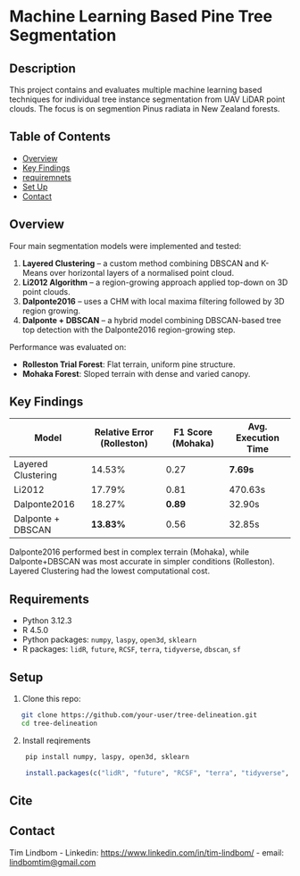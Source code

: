 # Machine Learning Based Pine Tree Segmentation

## Description

This project contains and evaluates multiple machine learning based techniques for individual tree instance segmentation from UAV LiDAR point clouds. The focus is on segmention Pinus radiata in New Zealand forests.

## Table of Contents

- [Overview](#Overview)
- [Key Findings](#key-results)
- [requiremnets](#requirements)
- [Set Up](#setup)
- [Contact](#contact)

## Overview

Four main segmentation models were implemented and tested:

1. **Layered Clustering** – a custom method combining DBSCAN and K-Means over horizontal layers of a normalised point cloud.
2. **Li2012 Algorithm** – a region-growing approach applied top-down on 3D point clouds.
3. **Dalponte2016** – uses a CHM with local maxima filtering followed by 3D region growing.
4. **Dalponte + DBSCAN** – a hybrid model combining DBSCAN-based tree top detection with the Dalponte2016 region-growing step.

Performance was evaluated on:
- **Rolleston Trial Forest**: Flat terrain, uniform pine structure.
- **Mohaka Forest**: Sloped terrain with dense and varied canopy.




## Key Findings

| Model              | Relative Error (Rolleston) | F1 Score (Mohaka) | Avg. Execution Time |
|--------------------|---------------|------------------|----------------------|
| Layered Clustering | 14.53%        | 0.27             | **7.69s**     |
| Li2012             | 17.79%        | 0.81             | 470.63s   |
| Dalponte2016       | 18.27%        | **0.89**         | 32.90s    |
| Dalponte + DBSCAN  | **13.83%**    | 0.56             | 32.85s    |


Dalponte2016 performed best in complex terrain (Mohaka), while Dalponte+DBSCAN was most accurate in simpler conditions (Rolleston). Layered Clustering had the lowest computational cost. 



## Requirements

- Python 3.12.3
- R 4.5.0
- Python packages: `numpy`, `laspy`, `open3d`, `sklearn`  
- R packages: `lidR`, `future`, `RCSF`, `terra`, `tidyverse`, `dbscan`, `sf`



## Setup

1. Clone this repo:
```bash
   git clone https://github.com/your-user/tree-delineation.git
   cd tree-delineation
```
2. Install reqirements
```py
    pip install numpy, laspy, open3d, sklearn
```
```R
    install.packages(c("lidR", "future", "RCSF", "terra", "tidyverse", "dbscan", "sf"))
```


## Cite


## Contact
Tim Lindbom - Linkedin: https://www.linkedin.com/in/tim-lindbom/ - email: lindbomtim@gmail.com